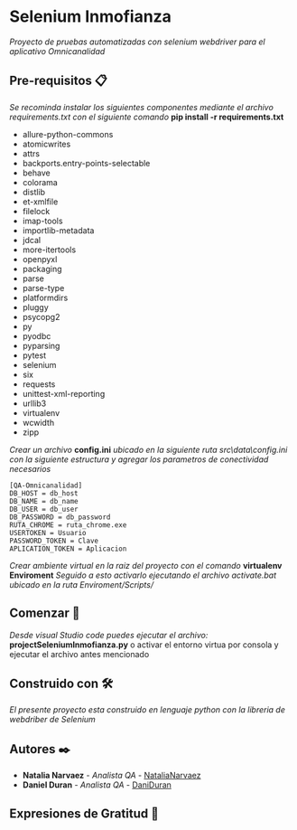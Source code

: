 # Selenium Inmofianza

_Proyecto de pruebas automatizadas con selenium webdriver para el aplicativo Omnicanalidad_

## Pre-requisitos 📋

_Se recominda instalar los siguientes componentes mediante el archivo requirements.txt con el siguiente comando_ **pip install -r requirements.txt**

* allure-python-commons
* atomicwrites
* attrs
* backports.entry-points-selectable
* behave
* colorama
* distlib
* et-xmlfile
* filelock
* imap-tools
* importlib-metadata
* jdcal
* more-itertools
* openpyxl
* packaging
* parse
* parse-type
* platformdirs
* pluggy
* psycopg2
* py
* pyodbc
* pyparsing
* pytest
* selenium
* six
* requests
* unittest-xml-reporting
* urllib3
* virtualenv
* wcwidth
* zipp


_Crear un archivo_ **config.ini** _ubicado en la  siguiente ruta src\data\config.ini con la siguiente estructura y agregar los parametros de conectividad necesarios_
```
[QA-Omnicanalidad]
DB_HOST = db_host
DB_NAME = db_name
DB_USER = db_user
DB_PASSWORD = db_password
RUTA_CHROME = ruta_chrome.exe
USERTOKEN = Usuario
PASSWORD_TOKEN = Clave
APLICATION_TOKEN = Aplicacion
```

_Crear ambiente virtual en la raiz del proyecto con el comando_ **virtualenv Enviroment** _Seguido a esto activarlo ejecutando el archivo activate.bat ubicado en la ruta Enviroment/Scripts/_
 

## Comenzar 🚀

_Desde visual Studio code puedes ejecutar el archivo:_ **projectSeleniumInmofianza.py**
o activar el entorno virtua por consola y ejecutar el archivo antes mencionado


## Construido con 🛠️

_El presente proyecto esta construido en lenguaje python con la libreria de webdriber de Selenium_


## Autores ✒️

* **Natalia Narvaez** - *Analista QA* - [NataliaNarvaez](https://github.com/daninarvaezr)
* **Daniel Duran** - *Analista QA* - [DaniDuran](https://github.com/DaniDuran)


## Expresiones de Gratitud 🎁
